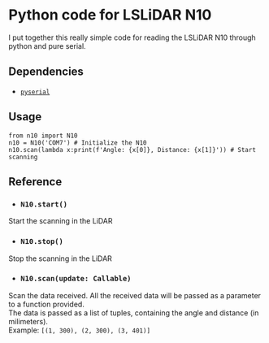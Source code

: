# Python code for LSLiDAR N10
I put together this really simple code for reading the LSLiDAR N10 through python and pure serial.

## Dependencies
- [`pyserial`](https://pypi.org/project/pyserial/)

## Usage
```python3
from n10 import N10
n10 = N10('COM7') # Initialize the N10
n10.scan(lambda x:print(f'Angle: {x[0]}, Distance: {x[1]}')) # Start scanning
```

## Reference
- ### `N10.start()`

Start the scanning in the LiDAR


- ### `N10.stop()`

Stop the scanning in the LiDAR


- ### `N10.scan(update: Callable)`

Scan the data received. All the received data will be passed as a parameter to a function provided.<br>
The data is passed as a list of tuples, containing the angle and distance (in milimeters).<br>
Example: `[(1, 300), (2, 300), (3, 401)]`
